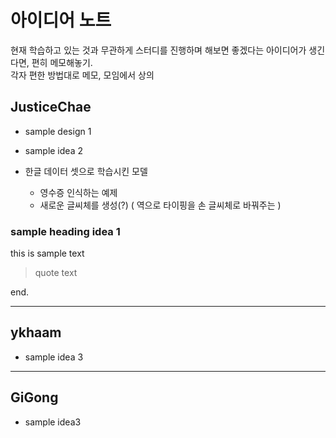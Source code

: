 # 아이디어 노트
현재 학습하고 있는 것과 무관하게 스터디를 진행하며 해보면 좋겠다는 아이디어가 생긴다면, 편히 메모해놓기.  
각자 편한 방법대로 메모, 모임에서 상의


## JusticeChae

* sample design 1
* sample idea 2

* 한글 데이터 셋으로 학습시킨 모델
    - 영수증 인식하는 예제
    - 새로운 글씨체를 생성(?) ( 역으로 타이핑을 손 글씨체로 바꿔주는 )


### sample heading idea 1
this is sample text
> quote text

end.

----

## ykhaam

* sample idea 3


----

## GiGong

* sample idea3
